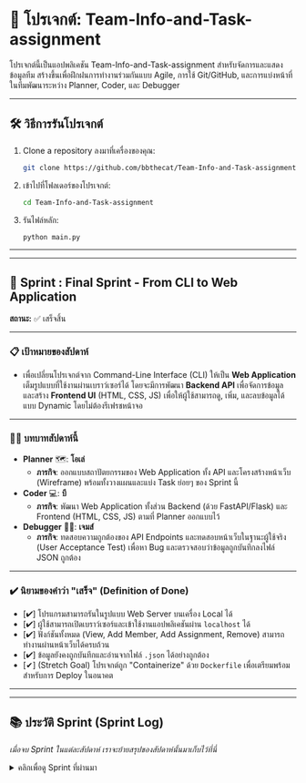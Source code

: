 # 🚀 โปรเจกต์: Team-Info-and-Task-assignment

โปรเจกต์นี้เป็นแอปพลิเคชัน Team-Info-and-Task-assignment สำหรับจัดการและแสดงข้อมูลทีม สร้างขึ้นเพื่อฝึกฝนการทำงานร่วมกันแบบ Agile, การใช้ Git/GitHub, และการแบ่งหน้าที่ในทีมพัฒนาระหว่าง Planner, Coder, และ Debugger

---

## 🛠️ วิธีการรันโปรเจกต์

1.  Clone a repository ลงมาที่เครื่องของคุณ:
    ```bash
    git clone https://github.com/bbthecat/Team-Info-and-Task-assignment.git
    ```
2.  เข้าไปที่โฟลเดอร์ของโปรเจกต์:
    ```bash
    cd Team-Info-and-Task-assignment
    ```
3.  รันไฟล์หลัก:
    ```bash
    python main.py
    ```


---
---

## 🎯 Sprint : Final Sprint - From CLI to Web Application

**สถานะ:** ✅ เสร็จสิ้น

---

### 📋 **เป้าหมายของสัปดาห์**
- เพื่อเปลี่ยนโปรเจกต์จาก Command-Line Interface (CLI) ให้เป็น **Web Application** เต็มรูปแบบที่ใช้งานผ่านเบราว์เซอร์ได้ โดยจะมีการพัฒนา **Backend API** เพื่อจัดการข้อมูล และสร้าง **Frontend UI** (HTML, CSS, JS) เพื่อให้ผู้ใช้สามารถดู, เพิ่ม, และลบข้อมูลได้แบบ Dynamic โดยไม่ต้องรีเฟรชหน้าจอ

---

### 🧑‍💻 **บทบาทสัปดาห์นี้**
* **Planner** 🗺️: **โอเล่**
    * **ภารกิจ**: ออกแบบสถาปัตยกรรมของ Web Application ทั้ง API และโครงสร้างหน้าเว็บ (Wireframe) พร้อมทั้งวางแผนและแบ่ง Task ย่อยๆ ของ Sprint นี้
* **Coder** 💻: **บี**
    * **ภารกิจ**: พัฒนา Web Application ทั้งส่วน Backend (ด้วย FastAPI/Flask) และ Frontend (HTML, CSS, JS) ตามที่ Planner ออกแบบไว้
* **Debugger** 🕵️‍♂️: **เจมส์**
    * **ภารกิจ**: ทดสอบความถูกต้องของ API Endpoints และทดสอบหน้าเว็บในฐานะผู้ใช้จริง (User Acceptance Test) เพื่อหา Bug และตรวจสอบว่าข้อมูลถูกบันทึกลงไฟล์ JSON ถูกต้อง

---

### ✔️ **นิยามของคำว่า "เสร็จ" (Definition of Done)**
* [✔] โปรแกรมสามารถรันในรูปแบบ Web Server บนเครื่อง Local ได้
* [✔] ผู้ใช้สามารถเปิดเบราว์เซอร์และเข้าใช้งานแอปพลิเคชันผ่าน `localhost` ได้
* [✔] ฟังก์ชันทั้งหมด (View, Add Member, Add Assignment, Remove) สามารถทำงานผ่านหน้าเว็บได้ครบถ้วน
* [✔] ข้อมูลยังคงถูกบันทึกและอ่านจากไฟล์ `.json` ได้อย่างถูกต้อง
* [✔] (Stretch Goal) โปรเจกต์ถูก "Containerize" ด้วย `Dockerfile` เพื่อเตรียมพร้อมสำหรับการ Deploy ในอนาคต

---
---

## 📚 ประวัติ Sprint (Sprint Log)

*เมื่อจบ Sprint ในแต่ละสัปดาห์ เราจะย้ายสรุปของสัปดาห์นั้นมาเก็บไว้ที่นี่*

<details>
  <summary>คลิกเพื่อดู Sprint ที่ผ่านมา</summary>
    - **Sprint1 / Week 1** --- https://colab.research.google.com/drive/1lYKohn3Qxv-M3jVvpBQK3So5V5FLYqqp?usp=sharing <br>
    - **Sprint2 / Week 2** --- https://colab.research.google.com/drive/1CeILnUVqAzTSNgHYBrSbbdL1d0-9RtbE?usp=sharing <br>
    - **Sprint3 / Week 3** --- https://colab.research.google.com/drive/1YzWTm_wB6IIQR52D7-emCozVJiwA0Ai4?usp=sharing <br>
    - **Sprint final    ** --- https://colab.research.google.com/drive/1tkngKFgDVK4jq3B2HbdXsXk7_OcDMVIw?usp=sharing 
  </details>
